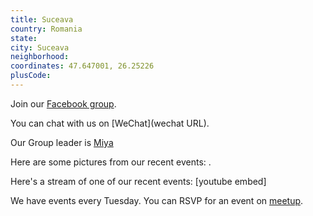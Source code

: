 ```yaml
---
title: Suceava
country: Romania
state: 
city: Suceava
neighborhood: 
coordinates: 47.647001, 26.25226
plusCode:
---
```

Join our [Facebook group](https://www.facebook.com/groups/free.code.camp.suceava).

You can chat with us on [WeChat](wechat URL).

Our Group leader is [Miya](freecodecamp.org/miya)

Here are some pictures from our recent events:
![]().

Here's a stream of one of our recent events:
[youtube embed]

We have events every Tuesday. You can RSVP for an event on [meetup](meetupurl).
